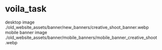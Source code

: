 # voila_task
desktop image
./old_website_assets/banner/new_banners/creative_shoot_banner.webp
mobile banner image
./old_website_assets/banner/mobile_banners/mobile_banner_creative_shoot.webp